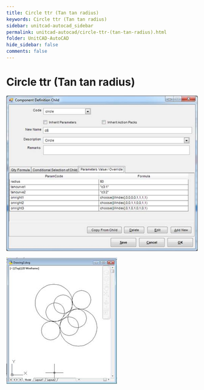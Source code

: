 ```yaml
---
title: Circle ttr (Tan tan radius)
keywords: Circle ttr (Tan tan radius)
sidebar: unitcad-autocad_sidebar
permalink: unitcad-autocad/circle-ttr-(tan-tan-radius).html
folder: UnitCAD-AutoCAD
hide_sidebar: false
comments: false
---
```

# Circle ttr (Tan tan radius)


![](/images/circle-ttr-component-def-child.jpg)

![](/images/circle-ttr-drawing3.jpg)
